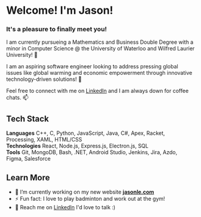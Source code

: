 # Welcome! I'm Jason!
### It's a pleasure to finally meet you!

I am currently pursueing a Mathematics and Business Double Degree with a minor in Computer Science @ the University of Waterloo and Wilfred Laurier University! 🌱 <br>

I am an aspiring software engineer looking to address pressing global issues like global warming and economic empowerment through innovative technology-driven solutions! 💬 <br>

Feel free to connect with me on [LinkedIn](https://www.linkedin.com/in/jasonle2/) and I am always down for coffee chats. 📫

## Tech Stack
**Languages** C++, C, Python, JavaScript, Java, C#, Apex, Racket, Processing, XAML, HTML/CSS <br>
**Technologies** React, Node.js, Express.js, Electron.js, SQL <br>
**Tools** Git, MongoDB, Bash, .NET, Android Studio, Jenkins, Jira, Azdo, Figma, Salesforce <br>

## Learn More
- 🔭 I’m currently working on my new website **[jasonle.com](https://strawluck.github.io/JasonLeWebsite/)**
- ⚡ Fun fact: I love to play badminton and work out at the gym!
- 💬 Reach me on [LinkedIn](https://www.linkedin.com/in/jasonle2/) I'd love to talk :)
<!--
**strawluck/strawluck** is a ✨ _special_ ✨ repository because its `README.md` (this file) appears on your GitHub profile.

Here are some ideas to get you started:

- 🔭 I’m currently working on ...
- 🌱 I’m currently learning ...
- 👯 I’m looking to collaborate on ...
- 🤔 I’m looking for help with ...
- 💬 Ask me about ...
- 📫 How to reach me: ...
- 😄 Pronouns: ...
- ⚡ Fun fact: ...
-->
